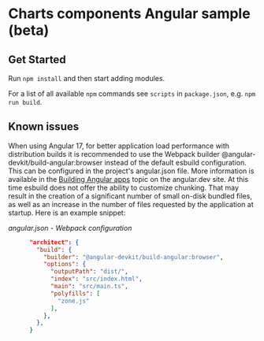 # Charts components Angular sample (beta)

## Get Started

Run `npm install` and then start adding modules.

For a list of all available `npm` commands see `scripts` in `package.json`, e.g. `npm run build`.

## Known issues

When using Angular 17, for better application load performance with distribution builds it is recommended to use the Webpack builder @angular-devkit/build-angular:browser instead of the default esbuild configuration. This can be configured in the project's angular.json file. More information is available in the [Building Angular apps](https://angular.dev/tools/cli/build) topic on the angular.dev site. At this time esbuild does not offer the ability to customize chunking. That may result in the creation of a significant number of small on-disk bundled files, as well as an increase in the number of files requested by the application at startup. Here is an example snippet:

_angular.json - Webpack configuration_

```json
      "architect": {
        "build": {
          "builder": "@angular-devkit/build-angular:browser",
          "options": {
            "outputPath": "dist/",
            "index": "src/index.html",
            "main": "src/main.ts",
            "polyfills": [
              "zone.js"
            ],
          },
        },
      }
```
